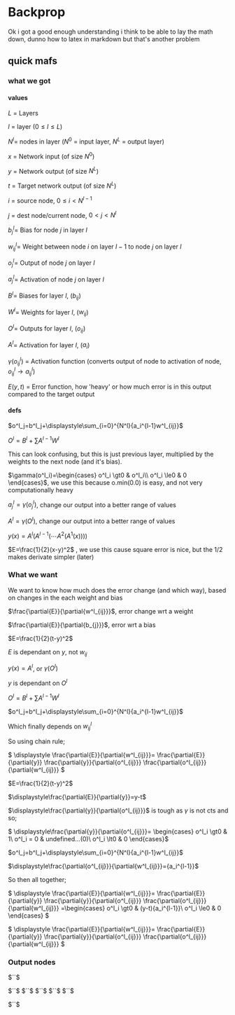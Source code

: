 # Backprop

Ok i got a good enough understanding i think to be able to lay the math down, dunno how to latex in markdown but that's another problem 

## quick mafs

### what we got

#### values

$L$ = Layers

$l$ = layer ($0\le{l}\le{L}$)

$N^l$= nodes in layer ($N^0$ = input layer, $N^L$ = output layer)

$x$ = Network input (of size $N^0$)

$y$ = Network output (of size $N^L$)

$t$ = Target network output (of size $N^L$)

$i$ = source node, $0\le i\lt N^{l-1}$

$j$ = dest node/current node, $0\lt j\lt N^l$

$b^l_j$= Bias for node $j$ in layer $l$

$w^l_{ij}$= Weight between node $i$ on layer $l-1$ to node $j$ on layer $l$

$o^l_{j}$= Output of node $j$ on layer $l$ 

$a^l_{j}$= Activation of node $j$ on layer $l$ 

$B^l$= Biases for layer $l$, ($b_{ij}$)

$W^l$= Weights for layer $l$, ($w_{ij}$)

$O^l$= Outputs for layer $l$, ($o_{ij}$)

$A^l$= Activation for layer $l$, ($a_i$)

$\gamma(o^l_{ij})$ = Activation function (converts output of node to activation of node, $o^l_{ij}\rightarrow a^l_{ij}$)

$E(y,t)$ = Error function, how 'heavy' or how much error is in this output compared to the target output

#### defs

$o^l_j=b^l_j+\displaystyle\sum_{i=0}^{N^l}{a_i^{l-1}w^l_{ij}}$

$O^l=B^l+\sum A^{l-1}W^l$

This can look confusing, but this is just previous layer, multiplied by the weights to the next node (and it's bias).

$\gamma(o^l_i)=\begin{cases}
o^l_i \gt0 & o^l_i\\
o^l_i \le0 & 0
\end{cases}$, we use this because o.min(0.0) is easy, and not very computationally heavy

$a^l_{j}=\gamma(o^l_j)$, change our output into a better range of values

$A^l=\gamma(O^l)$, change our output into a better range of values

$y(x)=A^l(A^{l-1}(\cdots A^2(A^1(x))))$

$E=\frac{1}{2}(x-y)^2$
, we use this cause square error is nice, but the 1/2 makes derivate simpler (later)

### What we want

We want to know how much does the error change (and which way), based on changes in the each weight and bias

$\frac{\partial{E}}{\partial{w^l_{ij}}}$, error change wrt a weight

$\frac{\partial{E}}{\partial{b_{j}}}$, error wrt a bias

$E=\frac{1}{2}(t-y)^2$

$E$ is dependant on $y$, not $w_{ij}$

$y(x)=A^l$, or $\gamma (O^l)$

$y$ is dependant on $O^l$

$O^l=B^l+\sum A^{l-1}W^l$

$o^l_j=b^l_j+\displaystyle\sum_{i=0}^{N^l}{a_i^{l-1}w^l_{ij}}$

Which finally depends on $w^l_{ij}$

So using chain rule;

$
\displaystyle
\frac{\partial{E}}{\partial{w^l_{ij}}}=
\frac{\partial{E}}{\partial{y}}
\frac{\partial{y}}{\partial{o^l_{ij}}}
\frac{\partial{o^l_{ij}}}{\partial{w^l_{ij}}}
$

$E=\frac{1}{2}(t-y)^2$

$\displaystyle\frac{\partial{E}}{\partial{y}}=y-t$

$\displaystyle\frac{\partial{y}}{\partial{o^l_{ij}}}$ is tough as $\gamma$ is not cts and so;

$
\displaystyle\frac{\partial{y}}{\partial{o^l_{ij}}}=
\begin{cases}
o^l_i \gt0 & 1\\
o^l_i = 0 & undefined...(0)\\
o^l_i \lt0 & 0
\end{cases}$

$o^l_j=b^l_j+\displaystyle\sum_{i=0}^{N^l}{a_i^{l-1}w^l_{ij}}$

$\displaystyle\frac{\partial{o^l_{ij}}}{\partial{w^l_{ij}}}={a_i^{l-1}}$

So then all together;

$
\displaystyle
\frac{\partial{E}}{\partial{w^l_{ij}}}=
\frac{\partial{E}}{\partial{y}}
\frac{\partial{y}}{\partial{o^l_{ij}}}
\frac{\partial{o^l_{ij}}}{\partial{w^l_{ij}}}
=\begin{cases}
o^l_i \gt0 & (y-t){a_i^{l-1}}\\
o^l_i \le0 & 0
\end{cases}
$

$
\displaystyle
\frac{\partial{E}}{\partial{w^l_{ij}}}=
\frac{\partial{E}}{\partial{y}}
\frac{\partial{y}}{\partial{o^l_{ij}}}
\frac{\partial{o^l_{ij}}}{\partial{w^l_{ij}}}
$




### Output nodes

$``$

$``$
$``$
$``$
$``$
$``$


$``$
